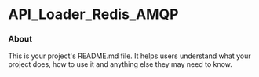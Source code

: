 API_Loader_Redis_AMQP
=====================

### About

This is your project's README.md file. It helps users understand what your
project does, how to use it and anything else they may need to know.